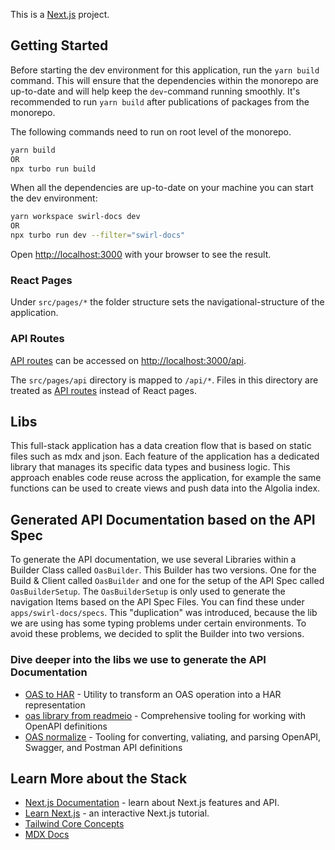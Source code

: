 This is a [Next.js](https://nextjs.org/) project.

## Getting Started

Before starting the dev environment for this application, run the `yarn build`
command. This will ensure that the dependencies within the monorepo are
up-to-date and will help keep the `dev`-command running smoothly. It's
recommended to run `yarn build` after publications of packages from the
monorepo.

The following commands need to run on root level of the monorepo.

```bash
yarn build
OR
npx turbo run build
```

When all the dependencies are up-to-date on your machine you can start the dev
environment:

```bash
yarn workspace swirl-docs dev
OR
npx turbo run dev --filter="swirl-docs"
```

Open [http://localhost:3000](http://localhost:3000) with your browser to see the
result.

### React Pages

Under `src/pages/*` the folder structure sets the navigational-structure of the
application.

### API Routes

[API routes](https://nextjs.org/docs/api-routes/introduction) can be accessed on
[http://localhost:3000/api](http://localhost:3000/api/hello).

The `src/pages/api` directory is mapped to `/api/*`. Files in this directory are
treated as [API routes](https://nextjs.org/docs/api-routes/introduction) instead
of React pages.

## Libs

This full-stack application has a data creation flow that is based on static
files such as mdx and json. Each feature of the application has a dedicated
library that manages its specific data types and business logic. This approach
enables code reuse across the application, for example the same functions can be
used to create views and push data into the Algolia index.

## Generated API Documentation based on the API Spec

To generate the API documentation, we use several Libraries within a Builder
Class called `OasBuilder`. This Builder has two versions. One for the Build &
Client called `OasBuilder` and one for the setup of the API Spec called
`OasBuilderSetup`. The `OasBuilderSetup` is only used to generate the navigation
Items based on the API Spec Files. You can find these under
`apps/swirl-docs/specs`. This "duplication" was introduced, because the lib we
are using has some typing problems under certain environments. To avoid these
problems, we decided to split the Builder into two versions.

### Dive deeper into the libs we use to generate the API Documentation

- [OAS to HAR](https://github.com/readmeio/oas-to-har#readme) - Utility to
  transform an OAS operation into a HAR representation
- [oas library from readmeio](https://github.com/readmeio/oas#readme) -
  Comprehensive tooling for working with OpenAPI definitions
- [OAS normalize](https://github.com/readmeio/oas-normalize#readme) - Tooling
  for converting, valiating, and parsing OpenAPI, Swagger, and Postman API
  definitions

## Learn More about the Stack

- [Next.js Documentation](https://nextjs.org/docs) - learn about Next.js
  features and API.
- [Learn Next.js](https://nextjs.org/learn) - an interactive Next.js tutorial.
- [Tailwind Core Concepts](https://tailwindcss.com/docs/utility-first)
- [MDX Docs](https://mdxjs.com/docs/)
